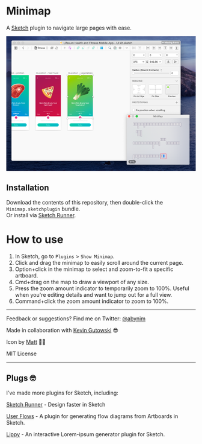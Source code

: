 # Minimap

A [Sketch](https://sketch.com) plugin to navigate large pages with ease.

![Preview Image](preview.png?raw=true)

## Installation
Download the contents of this repository, then double-click the `Minimap.sketchplugin` bundle.  
Or install via [Sketch Runner](https://sketchrunner.com/).

# How to use
1. In Sketch, go to `Plugins` > `Show Minimap`.
1. Click and drag the minimap to easily scroll around the current page.
1. Option+click in the minimap to select and zoom-to-fit a specific artboard.
1. Cmd+drag on the map to draw a viewport of any size.
1. Press the zoom amount indicator to temporarily zoom to 100%. Useful when you're editing details and want to jump out for a full view.
1. Command+click the zoom amount indicator to zoom to 100%.

---

Feedback or suggestions? Find me on Twitter: [@abynim](http://twitter.com/abynim)

Made in collaboration with [Kevin Gutowski](https://twitter.com/kevgski) 😎

Icon by [Matt](https://twitter.com/matthewskiles) 🙌🏼

MIT License

---

## Plugs 🤓

I've made more plugins for Sketch, including:  

[Sketch Runner](https://sketchrunner.com) - Design faster in Sketch

[User Flows](https://abynim.github.io/UserFlows/) - A plugin for generating flow diagrams from Artboards in Sketch. 

[Lippy](https://github.com/abynim/lippy) - An interactive Lorem-ipsum generator plugin for Sketch.

